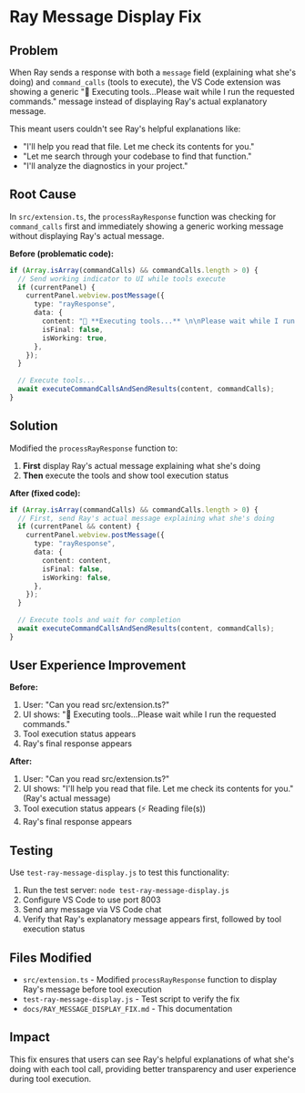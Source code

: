 # Ray Message Display Fix

## Problem

When Ray sends a response with both a `message` field (explaining what she's doing) and `command_calls` (tools to execute), the VS Code extension was showing a generic "🔄 Executing tools...Please wait while I run the requested commands." message instead of displaying Ray's actual explanatory message.

This meant users couldn't see Ray's helpful explanations like:
- "I'll help you read that file. Let me check its contents for you."
- "Let me search through your codebase to find that function."
- "I'll analyze the diagnostics in your project."

## Root Cause

In `src/extension.ts`, the `processRayResponse` function was checking for `command_calls` first and immediately showing a generic working message without displaying Ray's actual message.

**Before (problematic code):**
```typescript
if (Array.isArray(commandCalls) && commandCalls.length > 0) {
  // Send working indicator to UI while tools execute
  if (currentPanel) {
    currentPanel.webview.postMessage({
      type: "rayResponse",
      data: {
        content: "🔄 **Executing tools...** \n\nPlease wait while I run the requested commands.",
        isFinal: false,
        isWorking: true,
      },
    });
  }
  
  // Execute tools...
  await executeCommandCallsAndSendResults(content, commandCalls);
}
```

## Solution

Modified the `processRayResponse` function to:
1. **First** display Ray's actual message explaining what she's doing
2. **Then** execute the tools and show tool execution status

**After (fixed code):**
```typescript
if (Array.isArray(commandCalls) && commandCalls.length > 0) {
  // First, send Ray's actual message explaining what she's doing
  if (currentPanel && content) {
    currentPanel.webview.postMessage({
      type: "rayResponse",
      data: {
        content: content,
        isFinal: false,
        isWorking: false,
      },
    });
  }
  
  // Execute tools and wait for completion
  await executeCommandCallsAndSendResults(content, commandCalls);
}
```

## User Experience Improvement

**Before:**
1. User: "Can you read src/extension.ts?"
2. UI shows: "🔄 Executing tools...Please wait while I run the requested commands."
3. Tool execution status appears
4. Ray's final response appears

**After:**
1. User: "Can you read src/extension.ts?"
2. UI shows: "I'll help you read that file. Let me check its contents for you." (Ray's actual message)
3. Tool execution status appears (⚡ Reading file(s))
4. Ray's final response appears

## Testing

Use `test-ray-message-display.js` to test this functionality:

1. Run the test server: `node test-ray-message-display.js`
2. Configure VS Code to use port 8003
3. Send any message via VS Code chat
4. Verify that Ray's explanatory message appears first, followed by tool execution status

## Files Modified

- `src/extension.ts` - Modified `processRayResponse` function to display Ray's message before tool execution
- `test-ray-message-display.js` - Test script to verify the fix
- `docs/RAY_MESSAGE_DISPLAY_FIX.md` - This documentation

## Impact

This fix ensures that users can see Ray's helpful explanations of what she's doing with each tool call, providing better transparency and user experience during tool execution.
